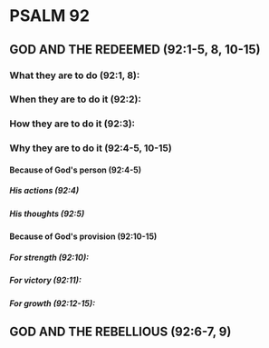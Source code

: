 ---
---
# PSALM 92 
## GOD AND THE REDEEMED (92:1-5, 8, 10-15) 
###  What they are to do (92:1, 8): 
###  When they are to do it (92:2): 
###  How they are to do it (92:3): 
###  Why they are to do it (92:4-5, 10-15) 
####  Because of God\'s person (92:4-5) 
#####  His actions (92:4) 
#####  His thoughts (92:5) 
####  Because of God\'s provision (92:10-15) 
#####  For strength (92:10): 
#####  For victory (92:11): 
#####  For growth (92:12-15): 
## GOD AND THE REBELLIOUS (92:6-7, 9) 
